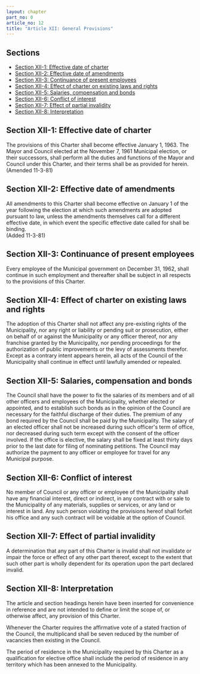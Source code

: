 ```yaml
---
layout: chapter
part_no: 0
article_no: 12
title: "Article XII: General Provisions"
---
```


## Sections

* [Section XII-1: Effective date of charter](#section-xii-1-effective-date-of-charter)
* [Section XII-2: Effective date of amendments](#section-xii-2-effective-date-of-amendments)
* [Section XII-3: Continuance of present employees](#section-xii-3-continuance-of-present-employees)
* [Section XII-4: Effect of charter on existing laws and rights](#section-xii-4-effect-of-charter-on-existing-laws-and-rights)
* [Section XII-5: Salaries, compensation and bonds](#section-xii-5-salaries-compensation-and-bonds)
* [Section XII-6: Conflict of interest](#section-xii-6-conflict-of-interest)
* [Section XII-7: Effect of partial invalidity](#section-xii-7-effect-of-partial-invalidity)
* [Section XII-8: Interpretation](#section-xii-8-interpretation)

## Section XII-1: Effective date of charter

The provisions of this Charter shall become effective January 1, 1963. The Mayor
and Council elected at the November 7, 1961 Municipal election, or their
successors, shall perform all the duties and functions of the Mayor and Council
under this Charter, and their terms shall be as provided for herein.  
(Amended 11-3-81)

## Section XII-2: Effective date of amendments

All amendments to this Charter shall become effective on January 1 of the year
following the election at which such amendments are adopted pursuant to law,
unless the amendments themselves call for a different effective date, in which
event the specific effective date called for shall be binding.  
(Added 11-3-81)

## Section XII-3: Continuance of present employees

Every employee of the Municipal government on December 31, 1962, shall continue
in such employment and thereafter shall be subject in all respects to the
provisions of this Charter.

## Section XII-4: Effect of charter on existing laws and rights

The adoption of this Charter shall not affect any pre-existing rights of the
Municipality, nor any right or liability or pending suit or prosecution, either
on behalf of or against the Municipality or any officer thereof, nor any
franchise granted by the Municipality, nor pending proceedings for the
authorization of public improvements or the levy of assessments therefor. Except
as a contrary intent appears herein, all acts of the Council of the Municipality
shall continue in effect until lawfully amended or repealed.

## Section XII-5: Salaries, compensation and bonds

The Council shall have the power to fix the salaries of its members and of all
other officers and employees of the Municipality, whether elected or appointed,
and to establish such bonds as in the opinion of the Council are necessary for
the faithful discharge of their duties. The premium of any bond required by the
Council shall be paid by the Municipality. The salary of an elected officer
shall not be increased during such officer's term of office, nor decreased
during such term except with the consent of the officer involved. If the office
is elective, the salary shall be fixed at least thirty days prior to the last
date for filing of nominating petitions. The Council may authorize the payment
to any officer or employee for travel for any Municipal purpose.

## Section XII-6: Conflict of interest

No member of Council or any officer or employee of the Municipality shall have
any financial interest, direct or indirect, in any contract with or sale to the
Municipality of any materials, supplies or services, or any land or interest in
land. Any such person violating the provisions hereof shall forfeit his office
and any such contract will be voidable at the option of Council.

## Section XII-7: Effect of partial invalidity

A determination that any part of this Charter is invalid shall not invalidate or
impair the force or effect of any other part thereof, except to the extent that
such other part is wholly dependent for its operation upon the part declared
invalid.

## Section XII-8: Interpretation

The article and section headings herein have been inserted for convenience in
reference and are not intended to define or limit the scope of, or otherwise
affect, any provision of this Charter.

Whenever the Charter requires the affirmative vote of a stated fraction of the
Council, the multiplicand shall be seven reduced by the number of vacancies then
existing in the Council.

The period of residence in the Municipality required by this Charter as a
qualification for elective office shall include the period of residence in any
territory which has been annexed to the Municipality.
